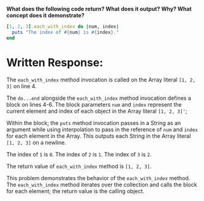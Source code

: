 **What does the following code return? What does it output? Why? What concept does it demonstrate?**

```ruby
[1, 2, 3].each_with_index do |num, index|
  puts "The index of #{num} is #{index}."
end
```
# Written Response:

The `each_with_index` method invocation is called on the Array literal `[1, 2, 3]` on line 4.

The `do...end` alongside the `each_with_index` method invocation defines a block on lines 4-6. The block parameters `num` and `index` represent the current element and index of each object in the Array literal `[1, 2, 3]'`;

Within the block; the `puts` method invocation passes in a String as an argument while using interpolation to pass in the reference of `num` and `index` for each element in the Array. This outputs each String in the Array literal `[1, 2, 3]` on a newline.

The index of `1` is `0`.
The index of `2` is `1`.
The index of `3` is `2`.

The return value of `each_with_index` method is `[1, 2, 3]`.

This problem demonstrates the behavior of the `each_with_index` method. The `each_with_index` method iterates over the collection and calls the block for each element; the return value is the calling object.